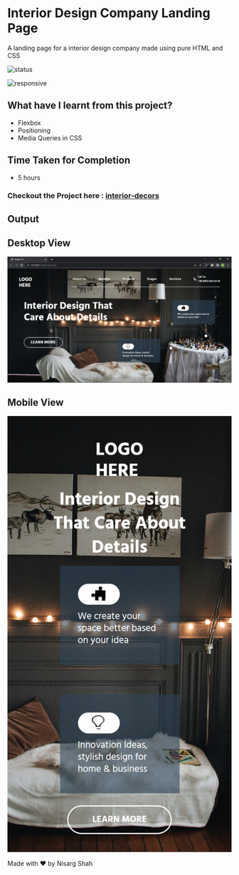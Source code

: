 # Interior Design Company Landing Page
A landing page for a interior design company made using pure HTML and CSS

![status](https://img.shields.io/badge/status-ongoing-green)

![responsive](https://img.shields.io/badge/responsive-true-blue)

## What have I learnt from this project?
- Flexbox
- Positioning
- Media Queries in CSS

## Time Taken for Completion
- 5 hours

### Checkout the Project here : [interior-decors](https://interior-decors.netlify.app/)

## Output

## Desktop View
![output](output.png)

## Mobile View
![mobile](mobile.png)

Made with ❤️ by Nisarg Shah


